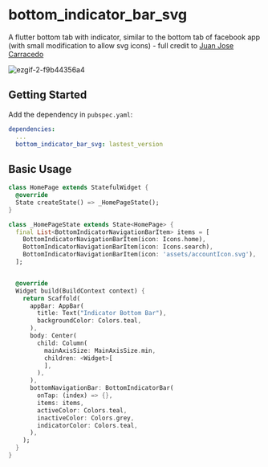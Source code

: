 # bottom_indicator_bar_svg

A flutter bottom tab with indicator, similar to the bottom tab of facebook app 
(with small modification to allow svg icons) - full credit to [Juan Jose Carracedo](https://github.com/DonsWayo)

![ezgif-2-f9b44356a4](https://user-images.githubusercontent.com/4716711/150592290-a2fcf5a9-d3bc-46f9-84f0-04d0cb84cfa8.gif "bottom_indicator_bar")


## Getting Started

Add the dependency in `pubspec.yaml`:

```yaml
dependencies:
  ...
  bottom_indicator_bar_svg: lastest_version
```

## Basic Usage


```dart
class HomePage extends StatefulWidget {
  @override
  State createState() => _HomePageState();
}

class _HomePageState extends State<HomePage> {
  final List<BottomIndicatorNavigationBarItem> items = [
    BottomIndicatorNavigationBarItem(icon: Icons.home),
    BottomIndicatorNavigationBarItem(icon: Icons.search),
    BottomIndicatorNavigationBarItem(icon: 'assets/accountIcon.svg'),
  ];


  @override
  Widget build(BuildContext context) {
    return Scaffold(
      appBar: AppBar(
        title: Text("Indicator Bottom Bar"),
        backgroundColor: Colors.teal,
      ),
      body: Center(
        child: Column(
          mainAxisSize: MainAxisSize.min,
          children: <Widget>[
          ],
        ),
      ),
      bottomNavigationBar: BottomIndicatorBar(
        onTap: (index) => {},
        items: items,
        activeColor: Colors.teal,
        inactiveColor: Colors.grey,
        indicatorColor: Colors.teal,
      ),
    );
  }
}
```
